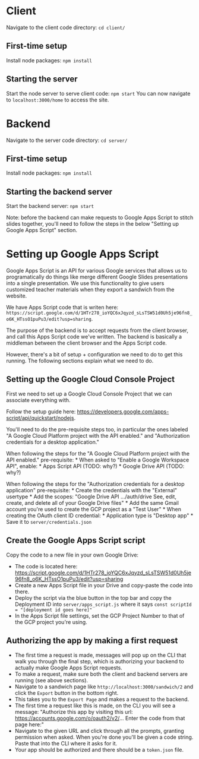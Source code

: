 # Client 
Navigate to the client code directory: `cd client/`

## First-time setup
Install node packages: `npm install`

## Starting the server
Start the node server to serve client code:  `npm start`
You can now navigate to `localhost:3000/home` to access the site.
    
# Backend
Navigate to the server code directory: `cd server/`

## First-time setup
Install node packages: `npm install`    

## Starting the backend server
Start the backend server: `npm start`

Note: before the backend can make requests to Google Apps Script to stitch slides together, you'll need to follow the steps in the below "Setting up Google Apps Script" section.

# Setting up Google Apps Script

Google Apps Script is an API for various Google services that allows us to programatically do things like merge different Google Slides presentations into a single presentation. We use this functionality to give users customized teacher materials when they export a sandwich from the website.

We have Apps Script code that is writen here: `https://script.google.com/d/1HTr278_ioYQC6xJqyzd_sLsTSW51d0Uh5je96fn8_o6K_HTssO1puPu3/edit?usp=sharing`. 

The purpose of the backend is to accept requests from the client browser, and call this Apps Script code we've written. The backend is basically a middleman between the client browser and the Apps Script code. 

However, there's a bit of setup + configuration we need to do to get this running. The following sections explain what we need to do.

## Setting up the Google Cloud Console Project
First we need to set up a Google Cloud Console Project that we can associate everything with.

Follow the setup guide here: https://developers.google.com/apps-script/api/quickstart/nodejs. 

You'll need to do the pre-requisite steps too, in particular the ones labeled "A Google Cloud Platform project with the API enabled." and "Authorization credentials for a desktop application."

When following the steps for the "A Google Cloud Platform project with the API enabled." pre-requisite:
    * When asked to "Enable a Google Workspace API", enable: 
        * Apps Script API (TODO: why?)
        * Google Drive API (TODO: why?)

When following the steps for the "Authorization credentials for a desktop application" pre-requisite:
        * Create the credentials with the "External" usertype
        * Add the scopes: "Google Drive API	.../auth/drive	See, edit, create, and delete all of your Google Drive files"
        * Add the same Gmail account you're used to create the GCP project as a "Test User"
        * When creating the OAuth client ID credential:
            * Application type is "Desktop app"
            * Save it to `server/credentials.json`
    
## Create the Google Apps Script script 
Copy the code to a new file in your own Google Drive:
* The code is located here: https://script.google.com/d/1HTr278_ioYQC6xJqyzd_sLsTSW51d0Uh5je96fn8_o6K_HTssO1puPu3/edit?usp=sharing
* Create a new Apps Script file in your Drive and copy-paste the code into there.
* Deploy the script via the blue button in the top bar and copy the Deployment ID into `server/apps_script.js` where it says `const scriptId = "[deployment id goes here]"`
* In the Apps Script file settings, set the GCP Project Number to that of the GCP project you're using.

## Authorizing the app by making a first request
* The first time a request is made, messages will pop up on the CLI that walk you through the final step, which is authorizing your backend to actually make Google Apps Script requests.
* To make a request, make sure both the client and backend servers are running (see above sections).
* Navigate to a sandwich page like `http://localhost:3000/sandwich/2` and click the `Export` button in the bottom right.
* This takes you to the `Export Page` and makes a request to the backend. 
* The first time a request like this is made, on the CLI you will see a message:
    "Authorize this app by visiting this url: https://accounts.google.com/o/oauth2/v2/...
    Enter the code from that page here:"
* Navigate to the given URL and click through all the prompts, granting permission when asked. When you're done you'll be given a code string. Paste that into the CLI where it asks for it.
* Your app should be authorized and there should be a `token.json` file.  


    